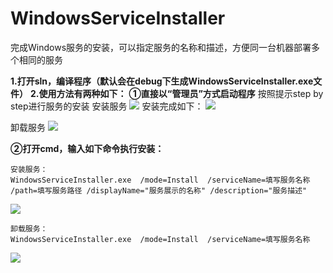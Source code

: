 # WindowsServiceInstaller
完成Windows服务的安装，可以指定服务的名称和描述，方便同一台机器部署多个相同的服务

**1.打开sln，编译程序（默认会在debug下生成WindowsServiceInstaller.exe文件）**
**2.使用方法有两种如下：**
**①直接以“管理员”方式启动程序**
按照提示step by step进行服务的安装
安装服务
![](http://doc.uc108.org:8002/Public/Uploads/2018-12-05/5c078026e6d0e.png)
安装完成如下：
![](http://doc.uc108.org:8002/Public/Uploads/2018-12-05/5c0780ec58b61.png)

卸载服务
![](http://doc.uc108.org:8002/Public/Uploads/2018-12-05/5c0780b808dfa.png)

**②打开cmd，输入如下命令执行安装：**
```
安装服务：
WindowsServiceInstaller.exe  /mode=Install  /serviceName=填写服务名称  /path=填写服务路径 /displayName="服务展示的名称" /description="服务描述"
```
![](http://doc.uc108.org:8002/Public/Uploads/2018-12-05/5c077f9e2cab2.png)

```
卸载服务：
WindowsServiceInstaller.exe  /mode=Install  /serviceName=填写服务名称 
```
![](http://doc.uc108.org:8002/Public/Uploads/2018-12-05/5c077fbc18228.png)
